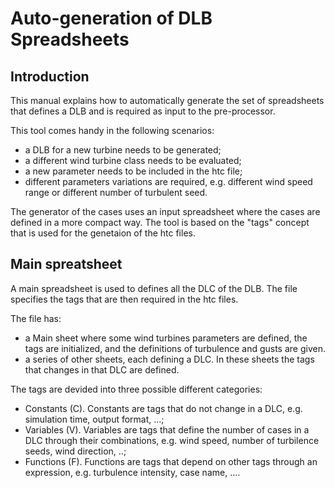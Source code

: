 Auto-generation of DLB Spreadsheets
===================================

Introduction
------------

This manual explains how to automatically generate the set of spreadsheets that
defines a DLB and is required as input to the pre-processor.

This tool comes handy in the following scenarios:
* a DLB for a new turbine needs to be generated;
* a different wind turbine class needs to be evaluated;
* a new parameter needs to be included in the htc file;
* different parameters variations are required, e.g. different wind speed range or different number of turbulent seed.

The generator of the cases uses an input spreadsheet where the cases are defined
in a more compact way. 
The tool is based on the "tags" concept that is used for the genetaion of the htc files.

Main spreatsheet
----------------

A main spreadsheet is used to defines all the DLC of the DLB. The file specifies the tags that are then required in the htc files.

The file has:
* a Main sheet where some wind turbines parameters are defined, the tags are initialized, and the definitions of turbulence and gusts are given.
* a series of other sheets, each defining a DLC. In these sheets the tags that changes in that DLC are defined.

The tags are devided into three possible different categories:
* Constants (C). Constants are tags that do not change in a DLC, e.g. simulation time, output format, ...;
* Variables (V). Variables are tags that define the number of cases in a DLC through their combinations, e.g. wind speed, number of turbilence seeds, wind direction, ..;
* Functions (F). Functions are tags that depend on other tags through an expression, e.g. turbulence intensity, case name, ....

